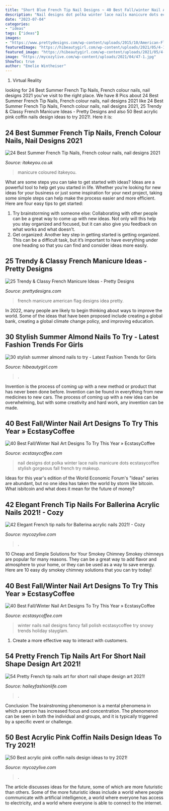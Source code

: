 ```yaml
---
title: "Short Blue French Tip Nail Designs ~ 40 Best Fall/winter Nail Art Designs To Try This Year » Ecstasycoffee"
description: "Nail designs dot polka winter lace nails manicure dots ecstasycoffee stylish gorgeous fall french try makeup"
date: "2023-07-04"
categories:
- "ideas"
tags: ["ideas"]
images:
- "https://www.prettydesigns.com/wp-content/uploads/2015/10/American-Flag-French-Manicure-Idea.jpg"
featuredImage: "https://hibeautygirl.com/wp-content/uploads/2021/05/4-1.jpg"
featured_image: "https://hibeautygirl.com/wp-content/uploads/2021/05/4-1.jpg"
image: "https://mycozylive.com/wp-content/uploads/2021/04/47-1.jpg"
ShowToc: true
author: "Emelie Wintheiser"
---
```



1. Virtual Reality 

	

		
looking for 24 Best Summer French Tip Nails, French colour nails, nail designs 2021 you've visit to the right place. We have 8 Pics about 24 Best Summer French Tip Nails, French colour nails, nail designs 2021 like 24 Best Summer French Tip Nails, French colour nails, nail designs 2021, 25 Trendy &amp; Classy French Manicure Ideas - Pretty Designs and also 50 Best acrylic pink coffin nails design ideas to try 2021!. Here it is:
		
    
## 24 Best Summer French Tip Nails, French Colour Nails, Nail Designs 2021

<img loading=lazy src="https://www.itakeyou.co.uk/idea/wp-content/uploads/2021/06/summer-nail-designs-24.jpg" onerror="this.onerror=null;this.src='https://tse2.mm.bing.net/th?id=OIP.fqi9o-C3e8MOOMlg8vLpsQHaNg&amp;pid=15.1';" alt="24 Best Summer French Tip Nails, French colour nails, nail designs 2021">

_Source: itakeyou.co.uk_

>manicure coloured itakeyou. 

	

What are some steps you can take to get started with ideas?
Ideas are a powerful tool to help get you started in life. Whether you’re looking for new ideas for your business or just some inspiration for your next project, taking some simple steps can help make the process easier and more efficient. Here are four easy tips to get started: 
1. Try brainstorming with someone else: Collaborating with other people can be a great way to come up with new ideas. Not only will this help you stay organized and focused, but it can also give you feedback on what works and what doesn’t. 
2. Get organized: Another key step in getting started is getting organized. This can be a difficult task, but it’s important to have everything under one heading so that you can find and consider ideas more easily. 

    
## 25 Trendy &amp; Classy French Manicure Ideas - Pretty Designs

<img loading=lazy src="https://www.prettydesigns.com/wp-content/uploads/2015/10/American-Flag-French-Manicure-Idea.jpg" onerror="this.onerror=null;this.src='https://tse3.mm.bing.net/th?id=OIP.c1iAOQ_2b8PlLej-DVrCqgHaJ4&amp;pid=15.1';" alt="25 Trendy &amp; Classy French Manicure Ideas - Pretty Designs">

_Source: prettydesigns.com_

>french manicure american flag designs idea pretty. 

	

In 2022, many people are likely to begin thinking about ways to improve the world. Some of the ideas that have been proposed include creating a global bank, creating a global climate change policy, and improving education.

    
## 30 Stylish Summer Almond Nails To Try - Latest Fashion Trends For Girls

<img loading=lazy src="https://hibeautygirl.com/wp-content/uploads/2021/05/4-1.jpg" onerror="this.onerror=null;this.src='https://tse4.mm.bing.net/th?id=OIP.NU8Nh_u-yrD5aC6vocsDmAHaLH&amp;pid=15.1';" alt="30 stylish summer almond nails to try - Latest Fashion Trends for Girls">

_Source: hibeautygirl.com_

>. 

	

Invention is the process of coming up with a new method or product that has never been done before. Invention can be found in everything from new medicines to new cars. The process of coming up with a new idea can be overwhelming, but with some creativity and hard work, any invention can be made.

    
## 40 Best Fall/Winter Nail Art Designs To Try This Year » EcstasyCoffee

<img loading=lazy src="https://i1.wp.com/www.ecstasycoffee.com/wp-content/uploads/2016/10/Black-white-and-red-lace-and-polka-dot-winter-nail-art-design..jpg" onerror="this.onerror=null;this.src='https://tse1.mm.bing.net/th?id=OIP.5Vkc_5W-GfJjWPURdECwEgHaJq&amp;pid=15.1';" alt="40 Best Fall/Winter Nail Art Designs To Try This Year » EcstasyCoffee">

_Source: ecstasycoffee.com_

>nail designs dot polka winter lace nails manicure dots ecstasycoffee stylish gorgeous fall french try makeup. 

	

Ideas for this year's edition of the World Economic Forum's "Ideas" series are abundant, but no one idea has taken the world by storm like bitcoin. What isbitcoin and what does it mean for the future of money? 

    
## 42 Elegant French Tip Nails For Ballerina Acrylic Nails 2021! - Cozy

<img loading=lazy src="https://mycozylive.com/wp-content/uploads/2021/03/39.png" onerror="this.onerror=null;this.src='https://tse2.mm.bing.net/th?id=OIP.LjeVZim8wBzmBVNgq-Li-QHaKY&amp;pid=15.1';" alt="42 Elegant French tip nails for Ballerina acrylic nails 2021! - Cozy">

_Source: mycozylive.com_

>. 

	

10 Cheap and Simple Solutions for Your Smokey Chimney
Smokey chimneys are popular for many reasons. They can be a great way to add flavor and atmosphere to your home, or they can be used as a way to save energy. Here are 10 easy diy smokey chimney solutions that you can try today!

    
## 40 Best Fall/Winter Nail Art Designs To Try This Year » EcstasyCoffee

<img loading=lazy src="https://i0.wp.com/www.ecstasycoffee.com/wp-content/uploads/2016/10/WINTER-DESIGN-FOR-LONG-NAILS.jpg" onerror="this.onerror=null;this.src='https://tse1.mm.bing.net/th?id=OIP.8WDzdz1RQTmpvPugNFicdgHaHa&amp;pid=15.1';" alt="40 Best Fall/Winter Nail Art Designs To Try This Year » EcstasyCoffee">

_Source: ecstasycoffee.com_

>winter nails nail designs fancy fall polish ecstasycoffee try snowy trends holiday stayglam. 

	

1. Create a more effective way to interact with customers.

    
## 54 Pretty French Tip Nails Art For Short Nail Shape Design Art 2021!

<img loading=lazy src="https://haileyfashionlife.com/wp-content/uploads/2021/04/82.jpg" onerror="this.onerror=null;this.src='https://tse2.mm.bing.net/th?id=OIP.Q5-iDzw-CEjNhpDm3NNhkQHaLH&amp;pid=15.1';" alt="54 Pretty French tip nails art for short nail shape design art 2021!">

_Source: haileyfashionlife.com_

>. 

	

Conclusion
The brainstroming phenomenon is a mental phenomena in which a person has increased focus and concentration. The phenomenon can be seen in both the individual and groups, and it is typically triggered by a specific event or challenge.

    
## 50 Best Acrylic Pink Coffin Nails Design Ideas To Try 2021!

<img loading=lazy src="https://mycozylive.com/wp-content/uploads/2021/04/47-1.jpg" onerror="this.onerror=null;this.src='https://tse4.mm.bing.net/th?id=OIP.Bq0Z2UmomzjHc0CIK6MFhQHaLH&amp;pid=15.1';" alt="50 Best acrylic pink coffin nails design ideas to try 2021!">

_Source: mycozylive.com_

>. 

	

The article discusses ideas for the future, some of which are more futuristic than others. Some of the more futuristic ideas include a world where people communicate with artificial intelligence, a world where everyone has access to electricity, and a world where everyone is able to connect to the internet.

